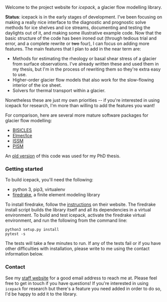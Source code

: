 
Welcome to the project website for _icepack_, a glacier flow modelling library.

**Status**: icepack is in the early stages of development.
I've been focusing on making a really nice interface to the diagnostic and prognostic solve methods for ice shelves and ice streams, documenting and testing the daylights out of it, and making some illustrative example code.
Now that the basic structure of the code has been ironed out (through tedious trial and error, and a complete rewrite or ~~two~~ four), I can focus on adding more features.
The main features that I plan to add in the near term are:

* Methods for estimating the rheology or basal shear stress of a glacier from surface observations.
I've already written these and used them in my thesis, but I'm in the process of rewriting them so they're extra easy to use.
* Higher-order glacier flow models that also work for the slow-flowing interior of the ice sheet.
* Solvers for thermal transport within a glacier.

Nonetheless these are just my own priorities -- if you're interested in using icepack for research, I'm more than willing to add the features you want!

For comparison, here are several more mature software packages for glacier flow modelling:

* [BISICLES](https://commons.lbl.gov/display/bisicles/BISICLES)
* [Elmer/Ice](http://elmerice.elmerfem.org)
* [ISSM](https://issm.jpl.nasa.gov)
* [PISM](http://www.pism-docs.org/wiki/doku.php)

An [old version](https://github.com/danshapero/icepack-thesis) of this code was used for my PhD thesis.


### Getting started

To build icepack, you'll need the following:

* python 3, pip3, virtualenv
* [firedrake](https://www.firedrakeproject.org), a finite element modeling library

To install firedrake, follow the [instructions](http://www.firedrakeproject.org/download.html) on their website.
The firedrake install script builds the library itself and all its dependencies in a virtual environment.
To build and test icepack, activate the firedrake virtual environment, and run the following from the command line:

    python3 setup.py install
    pytest -s

The tests will take a few minutes to run.
If any of the tests fail or if you have other difficulties with installation, please write to me using the contact information below.


### Contact

See my [staff website](http://psc.apl.uw.edu/people/post-docs/daniel-shapero/) for a good email address to reach me at.
Please feel free to get in touch if you have questions!
If you're interested in using `icepack` for research but there's a feature you need added in order to do so, I'd be happy to add it to the library.
